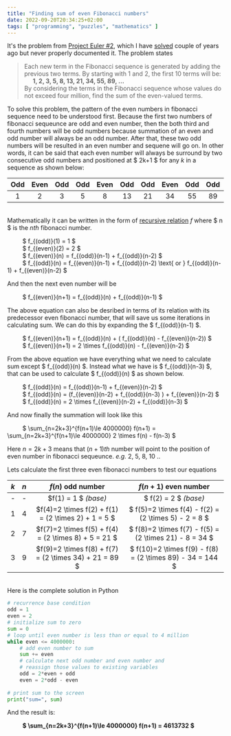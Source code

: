 ```yaml
---
title: "Finding sum of even Fibonacci numbers" 
date: 2022-09-20T20:34:25+02:00
tags: [ "programming", "puzzles", "mathematics" ]
---
```


It's the problem from [Project Euler #2](https://projecteuler.net/problem=2), which I have [solved](https://github.com/furqantariq/Project-Euler/tree/master/p2) couple of years ago but never properly documented it. 
The problem states 
>Each new term in the Fibonacci sequence is generated by adding the previous two terms. By starting with 1 and 2, the first 10 terms will be:        
>&nbsp;&nbsp;&nbsp;&nbsp; **1, 2, 3, 5, 8, 13, 21, 34, 55, 89, ...**    
>By considering the terms in the Fibonacci sequence whose values do not exceed four million, find the sum of the even-valued terms.


To solve this problem, the pattern of the even numbers in fibonacci sequence need to be understood first. Because the first two numbers of fibonacci sequeunce are odd and even number, then the both third and fourth numbers will be odd numbers because summation of an even and odd number will always be an odd number. After that, these two odd numbers will be resulted in an even number and sequene will go on. In other words, it can be said that each even number will always be surround by two consecutive odd numbers and positioned at $ 2k+1 $ for any $k$ in a sequence as shown below:     

| Odd | Even | Odd | Odd | Even | Odd | Odd | Even | Odd | Odd | Even |.. |
|:---:|:----:|:---:|:---:|:----:|:---:|:---:|:----:|:---:|:---:|:----:|---|
| 1   | 2    | 3   | 5   | 8    | 13  | 21  | 34   | 55  | 89  | 144  |.. |
        
\
Mathematically it can be written in the form of [recursive relation](https://en.wikipedia.org/wiki/Recurrence_relation) $f$ where $ n $ is the $nth$ fibonacci number.      

&nbsp;&nbsp;&nbsp;&nbsp;&nbsp;&nbsp;&nbsp;&nbsp; $ f_{(odd)}(1) = 1 $      
&nbsp;&nbsp;&nbsp;&nbsp;&nbsp;&nbsp;&nbsp;&nbsp; $ f_{(even)}(2) = 2 $       
&nbsp;&nbsp;&nbsp;&nbsp;&nbsp;&nbsp;&nbsp;&nbsp; $ f_{(even)}(n) = f_{(odd)}(n-1) + f_{(odd)}(n-2) $       
&nbsp;&nbsp;&nbsp;&nbsp;&nbsp;&nbsp;&nbsp;&nbsp; $ f_{(odd)}(n) = f_{(even)}(n-1) + f_{(odd)}(n-2) \text{ or } f_{(odd)}(n-1) + f_{(even)}(n-2) $  

And then the next even number will be      

&nbsp;&nbsp;&nbsp;&nbsp;&nbsp;&nbsp;&nbsp;&nbsp; $ f_{(even)}(n+1) = f_{(odd)}(n) + f_{(odd)}(n-1) $       

The above equation can also be desribed in terms of its relation with its predecessor even fibonacci number, that will save us some iterations in calculating sum. We can do this by expanding the $ f_{(odd)}(n-1) $.


&nbsp;&nbsp;&nbsp;&nbsp;&nbsp;&nbsp;&nbsp;&nbsp; $ f_{(even)}(n+1) = f_{(odd)}(n) + ( f_{(odd)}(n) - f_{(even)}(n-2)) $               
&nbsp;&nbsp;&nbsp;&nbsp;&nbsp;&nbsp;&nbsp;&nbsp; $ f_{(even)}(n+1) = 2 \times f_{(odd)}(n) - f_{(even)}(n-2) $               

From the above equation we have everything what we need to calculate sum except $ f_{(odd)}(n) $. Instead what we have is $ f_{(odd)}(n-3) $, that can be used to calculate $ f_{(odd)}(n) $ as shown below.      

&nbsp;&nbsp;&nbsp;&nbsp;&nbsp;&nbsp;&nbsp;&nbsp; $ f_{(odd)}(n) = f_{(odd)}(n-1) + f_{(even)}(n-2) $         
&nbsp;&nbsp;&nbsp;&nbsp;&nbsp;&nbsp;&nbsp;&nbsp; $ f_{(odd)}(n) = (f_{(even)}(n-2) + f_{(odd)}(n-3) ) + f_{(even)}(n-2) $        
&nbsp;&nbsp;&nbsp;&nbsp;&nbsp;&nbsp;&nbsp;&nbsp; $ f_{(odd)}(n) = 2 \times f_{(even)}(n-2) + f_{(odd)}(n-3) $        

And now finally the summation will look like this  

&nbsp;&nbsp;&nbsp;&nbsp;&nbsp;&nbsp;&nbsp;&nbsp; $ \sum_{n=2k+3}^{f(n+1)\le 4000000} f(n+1) = \sum_{n=2k+3}^{f(n+1)\le 4000000} 2 \times f(n) - f(n-3) $       

Here $n=2k+3$ means that $(n+1)th$ number will point to the position of even number in fibonacci sequeunce. *e.g.* 2, 5, 8, 10 ..   

Lets calculate the first three even fibonacci numbers to test our equations       

| $k$ | $n$ | $f(n)$ odd number | $f(n+1)$ even number |
|:-:|:-:|:-:|:-:|
| - | - | $f(1) = 1 $ *(base)* | $ f(2) = 2 $ *(base)* |
| 1 | 4 | $f(4)=2 \times f(2) + f(1) = (2 \times 2) + 1 = 5 $ | $ f(5)=2 \times f(4) - f(2) = (2 \times 5) - 2 = 8 $ |
| 2 | 7 | $f(7)=2 \times f(5) + f(4) = (2 \times 8) + 5 = 21 $ | $ f(8)=2 \times f(7) - f(5) = (2 \times 21) - 8 = 34 $ |
| 3 | 9 | $f(9)=2 \times f(8) + f(7) = (2 \times 34) + 21 = 89 $ | $ f(10)=2 \times f(9) - f(8) = (2 \times 89) - 34 = 144 $ |
     
\
Here is the complete solution in Python      
```python
# recurrence base condition
odd = 1
even = 2
# initialize sum to zero
sum = 0
# loop until even number is less than or equal to 4 million 
while even <= 4000000:
    # add even number to sum
    sum += even
    # calculate next odd number and even number and
    # reassign those values to existing variables
    odd = 2*even + odd
    even = 2*odd - even   
        
# print sum to the screen
print("sum=", sum)
```
And the result is:         
          
&nbsp;&nbsp;&nbsp;&nbsp;&nbsp;&nbsp;&nbsp;&nbsp; **$ \sum_{n=2k+3}^{f(n+1)\le 4000000} f(n+1) = 4613732 $**
